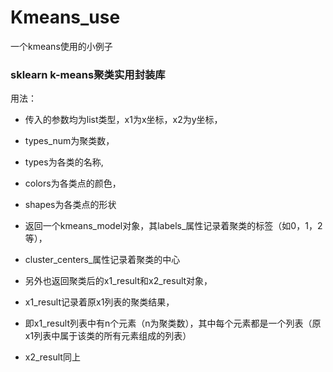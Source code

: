 # Kmeans_use
一个kmeans使用的小例子

### sklearn k-means聚类实用封装库

用法：
* 传入的参数均为list类型，x1为x坐标，x2为y坐标，
* types_num为聚类数，
* types为各类的名称,
* colors为各类点的颜色，
* shapes为各类点的形状
* 返回一个kmeans_model对象，其labels_属性记录着聚类的标签（如0，1，2等），
* cluster_centers_属性记录着聚类的中心
* 另外也返回聚类后的x1_result和x2_result对象，
* x1_result记录着原x1列表的聚类结果，

* 即x1_result列表中有n个元素（n为聚类数），其中每个元素都是一个列表（原x1列表中属于该类的所有元素组成的列表）

* x2_result同上
